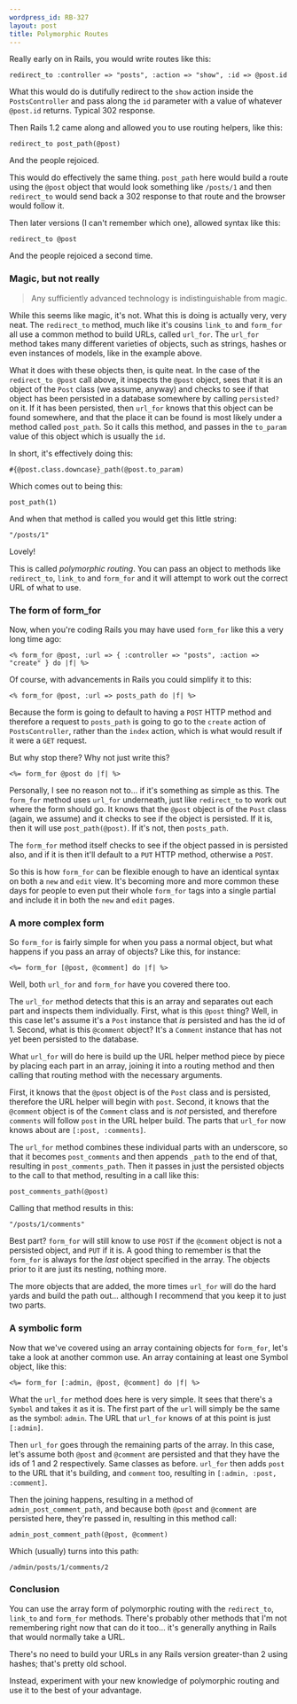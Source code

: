 ```yaml
--- 
wordpress_id: RB-327
layout: post
title: Polymorphic Routes
---
```


Really early on in Rails, you would write routes like this:

    redirect_to :controller => "posts", :action => "show", :id => @post.id

What this would do is dutifully redirect to the `show` action inside the `PostsController` and pass along the `id` parameter with a
value of whatever `@post.id` returns. Typical 302 response.

Then Rails 1.2 came along and allowed you to use routing helpers, like this:

    redirect_to post_path(@post)

And the people rejoiced.

This would do effectively the same thing. `post_path` here would build a route using the `@post` object that would look something
like `/posts/1` and then `redirect_to` would send back a 302 response to that route and the browser would follow it.

Then later versions (I can't remember which one), allowed syntax like this:

    redirect_to @post

And the people rejoiced a second time.

### Magic, but not really

> Any sufficiently advanced technology is indistinguishable from magic.

While this seems like magic, it's not. What this is doing is actually very, very neat. The `redirect_to` method, much like it's
cousins `link_to` and `form_for` all use a common method to build URLs, called `url_for`. The `url_for` method takes many different
varieties of objects, such as strings, hashes or even instances of models, like in the example above.

What it does with these objects then, is quite neat. In the case of the `redirect_to @post` call above, it inspects the `@post`
object, sees that it is an object of the `Post` class (we assume, anyway) and checks to see if that object has been persisted in a
database somewhere by calling `persisted?` on it. If it has been persisted, then `url_for` knows that this object can be found
somewhere, and that the place it can be found is most likely under a method called `post_path`. So it calls this method, and passes
in the `to_param` value of this object which is usually the `id`.


In short, it's effectively doing this:

    #{@post.class.downcase}_path(@post.to_param)

Which comes out to being this:

    post_path(1)

And when that method is called you would get this little string:

    "/posts/1"

Lovely!

This is called _polymorphic routing_. You can pass an object to methods like `redirect_to`, `link_to` and `form_for` and it will
attempt to work out the correct URL of what to use.

### The form of form\_for

Now, when you're coding Rails you may have used `form_for` like this a very long time ago:

    <% form_for @post, :url => { :controller => "posts", :action => "create" } do |f| %>

Of course, with advancements in Rails you could simplify it to this:

    <% form_for @post, :url => posts_path do |f| %>

Because the form is going to default to having a `POST` HTTP method and therefore a request to `posts_path` is going to go to the
`create` action of `PostsController`, rather than the `index` action, which is what would result if it were a `GET` request.

But why stop there? Why not just write this?

    <%= form_for @post do |f| %>

Personally, I see no reason not to... if it's something as simple as this. The `form_for` method uses `url_for` underneath, just like
`redirect_to` to work out where the form should go. It knows that the `@post` object is of the `Post` class (again, we assume) and it
checks to see if the object is persisted. If it is, then it will use `post_path(@post)`. If it's not, then `posts_path`. 

The `form_for` method itself checks to see if the object passed in is persisted also, and if it is then it'll default to a `PUT` HTTP
method, otherwise a `POST`.

So this is how `form_for` can be flexible enough to have an identical syntax on both a `new` and `edit` view. It's becoming more and
more common these days for people to even put their whole `form_for` tags into a single partial and include it in both the `new` and
`edit` pages.

### A more complex form

So `form_for` is fairly simple for when you pass a normal object, but what happens if you pass an array of objects? Like this, for
instance:

    <%= form_for [@post, @comment] do |f| %>

Well, both `url_for` and `form_for` have you covered there too.

The `url_for` method detects that this is an array and separates out each part and inspects them individually. First, what is this
`@post` thing? Well, in this case let's assume it's a `Post` instance that _is_ persisted and has the id of 1. Second, what is this
`@comment` object? It's a `Comment` instance that has not yet been persisted to the database.

What `url_for` will do here is build up the URL helper method piece by piece by placing each part in an array, joining it into a routing method and then calling that routing method with the necessary arguments.

First, it knows that the `@post` object is of the `Post` class and is persisted, therefore the URL helper will begin with `post`. Second, it knows that the `@comment` object is of the `Comment` class and is _not_ persisted, and therefore `comments` will follow `post` in the URL helper build. The parts that `url_for` now knows about are `[:post, :comments]`.

The `url_for` method combines these individual parts with an underscore, so that it becomes `post_comments` and then appends `_path`
to the end of that, resulting in `post_comments_path`. Then it passes in just the persisted objects to the call to that method, resulting in a call like this:

    post_comments_path(@post)

Calling that method results in this:

    "/posts/1/comments"

Best part? `form_for` will still know to use `POST` if the `@comment` object is not a persisted object, and `PUT` if it is. A good
thing to remember is that the `form_for` is always for the _last_ object specified in the array. The objects prior to it are just its
nesting, nothing more.

The more objects that are added, the more times `url_for` will do the hard yards and build the path out... although I recommend that
you keep it to just two parts.

### A symbolic form

Now that we've covered using an array containing objects for `form_for`, let's take a look at another common use. An array containing
at least one Symbol object, like this:

    <%= form_for [:admin, @post, @comment] do |f| %>

What the `url_for` method does here is very simple. It sees that there's a `Symbol` and takes it as it is. The first part of the
`url` will simply be the same as the symbol: `admin`. The URL that `url_for` knows of at this point is just `[:admin]`.

Then `url_for` goes through the remaining parts of the array. In this case, let's assume both `@post` and `@comment` are persisted
and that they have the ids of 1 and 2 respectively. Same classes as before. `url_for` then adds `post` to the URL that it's building,
and `comment` too, resulting in `[:admin, :post, :comment]`.

Then the joining happens, resulting in a method of `admin_post_comment_path`, and because both `@post` and `@comment` are persisted here,
they're passed in, resulting in this method call:

    admin_post_comment_path(@post, @comment)

Which (usually) turns into this path:

    /admin/posts/1/comments/2

### Conclusion

You can use the array form of polymorphic routing with the `redirect_to`, `link_to` and `form_for` methods. There's probably other
methods that I'm not remembering right now that can do it too... it's generally anything in Rails that would normally take a URL.

There's no need to build your URLs in any Rails version greater-than 2 using hashes; that's pretty old school.

Instead, experiment with your new knowledge of polymorphic routing and use it to the best of your advantage.
